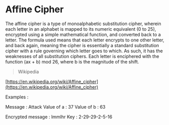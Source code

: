# Affine Cipher

The affine cipher is a type of monoalphabetic substitution cipher, wherein each letter in an alphabet is mapped to its numeric equivalent (0 to 25), encrypted using a simple mathematical function, and converted back to a letter. The formula used means that each letter encrypts to one other letter, and back again, meaning the cipher is essentially a standard substitution cipher with a rule governing which letter goes to which. As such, it has the weaknesses of all substitution ciphers. Each letter is enciphered with the function (ax + b) mod 26, where b is the magnitude of the shift.

> Wikipedia

[https://en.wikipedia.org/wiki/Affine_cipher](https://en.wikipedia.org/wiki/Affine_cipher)

Examples :

Message : Attack
Value of a : 37
Value of b : 63

Encrypted message : lmmlhr
Key : 2-29-29-2-5-16



